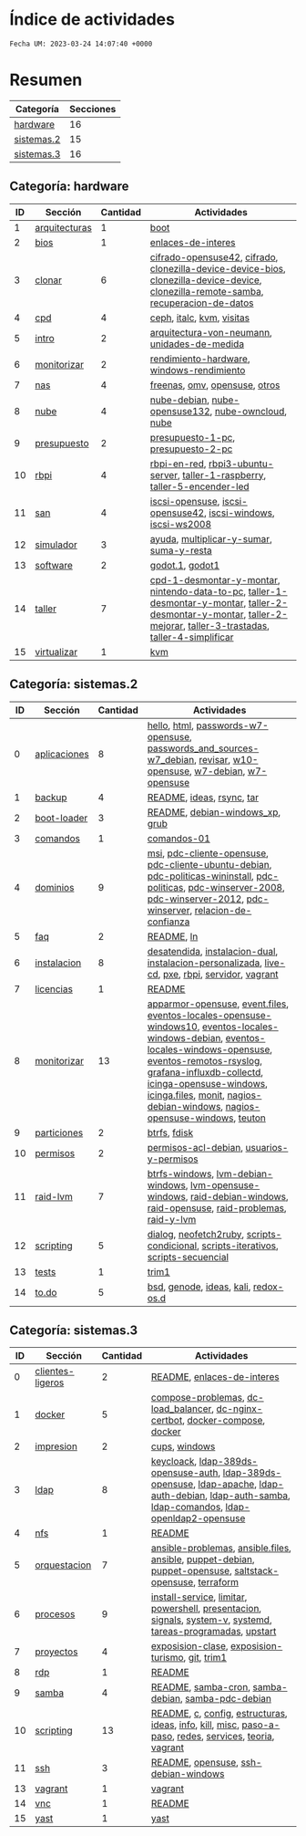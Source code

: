 # Índice de actividades

`Fecha UM: 2023-03-24 14:07:40 +0000`

# Resumen

| Categoría | Secciones |
| --------- | --------- |
| [hardware](#categoría-hardware) | 16 |
| [sistemas.2](#categoría-sistemas2) | 15 |
| [sistemas.3](#categoría-sistemas3) | 16 |

## Categoría: hardware

| ID | Sección | Cantidad | Actividades |
| -- | ------- | -------- | ----------- |
| 1 | [arquitecturas](actividades/hardware/arquitecturas) | 1 | [boot](actividades/hardware/arquitecturas/boot.md) |
| 2 | [bios](actividades/hardware/bios) | 1 | [enlaces-de-interes](actividades/hardware/bios/enlaces-de-interes.md) |
| 3 | [clonar](actividades/hardware/clonar) | 6 | [cifrado-opensuse42](actividades/hardware/clonar/cifrado-opensuse42.md), [cifrado](actividades/hardware/clonar/cifrado.md), [clonezilla-device-device-bios](actividades/hardware/clonar/clonezilla-device-device-bios.md), [clonezilla-device-device](actividades/hardware/clonar/clonezilla-device-device.md), [clonezilla-remote-samba](actividades/hardware/clonar/clonezilla-remote-samba.md), [recuperacion-de-datos](actividades/hardware/clonar/recuperacion-de-datos.md) |
| 4 | [cpd](actividades/hardware/cpd) | 4 | [ceph](actividades/hardware/cpd/ceph.md), [italc](actividades/hardware/cpd/italc.md), [kvm](actividades/hardware/cpd/kvm.md), [visitas](actividades/hardware/cpd/visitas) |
| 5 | [intro](actividades/hardware/intro) | 2 | [arquitectura-von-neumann](actividades/hardware/intro/arquitectura-von-neumann.md), [unidades-de-medida](actividades/hardware/intro/unidades-de-medida.md) |
| 6 | [monitorizar](actividades/hardware/monitorizar) | 2 | [rendimiento-hardware](actividades/hardware/monitorizar/rendimiento-hardware.md), [windows-rendimiento](actividades/hardware/monitorizar/windows-rendimiento.md) |
| 7 | [nas](actividades/hardware/nas) | 4 | [freenas](actividades/hardware/nas/freenas.md), [omv](actividades/hardware/nas/omv.md), [opensuse](actividades/hardware/nas/opensuse.md), [otros](actividades/hardware/nas/otros.md) |
| 8 | [nube](actividades/hardware/nube) | 4 | [nube-debian](actividades/hardware/nube/nube-debian.md), [nube-opensuse132](actividades/hardware/nube/nube-opensuse132.md), [nube-owncloud](actividades/hardware/nube/nube-owncloud.md), [nube](actividades/hardware/nube/nube.md) |
| 9 | [presupuesto](actividades/hardware/presupuesto) | 2 | [presupuesto-1-pc](actividades/hardware/presupuesto/presupuesto-1-pc.md), [presupuesto-2-pc](actividades/hardware/presupuesto/presupuesto-2-pc.md) |
| 10 | [rbpi](actividades/hardware/rbpi) | 4 | [rbpi-en-red](actividades/hardware/rbpi/rbpi-en-red.md), [rbpi3-ubuntu-server](actividades/hardware/rbpi/rbpi3-ubuntu-server.md), [taller-1-raspberry](actividades/hardware/rbpi/taller-1-raspberry.md), [taller-5-encender-led](actividades/hardware/rbpi/taller-5-encender-led.md) |
| 11 | [san](actividades/hardware/san) | 4 | [iscsi-opensuse](actividades/hardware/san/iscsi-opensuse.md), [iscsi-opensuse42](actividades/hardware/san/iscsi-opensuse42.md), [iscsi-windows](actividades/hardware/san/iscsi-windows.md), [iscsi-ws2008](actividades/hardware/san/iscsi-ws2008.md) |
| 12 | [simulador](actividades/hardware/simulador) | 3 | [ayuda](actividades/hardware/simulador/ayuda.md), [multiplicar-y-sumar](actividades/hardware/simulador/multiplicar-y-sumar.md), [suma-y-resta](actividades/hardware/simulador/suma-y-resta.md) |
| 13 | [software](actividades/hardware/software) | 2 | [godot.1](actividades/hardware/software/godot.1), [godot1](actividades/hardware/software/godot1.md) |
| 14 | [taller](actividades/hardware/taller) | 7 | [cpd-1-desmontar-y-montar](actividades/hardware/taller/cpd-1-desmontar-y-montar.md), [nintendo-data-to-pc](actividades/hardware/taller/nintendo-data-to-pc.md), [taller-1-desmontar-y-montar](actividades/hardware/taller/taller-1-desmontar-y-montar.md), [taller-2-desmontar-y-montar](actividades/hardware/taller/taller-2-desmontar-y-montar.md), [taller-2-mejorar](actividades/hardware/taller/taller-2-mejorar.md), [taller-3-trastadas](actividades/hardware/taller/taller-3-trastadas.md), [taller-4-simplificar](actividades/hardware/taller/taller-4-simplificar.md) |
| 15 | [virtualizar](actividades/hardware/virtualizar) | 1 | [kvm](actividades/hardware/virtualizar/kvm.md) |

## Categoría: sistemas.2

| ID | Sección | Cantidad | Actividades |
| -- | ------- | -------- | ----------- |
| 0 | [aplicaciones](actividades/sistemas.2/aplicaciones) | 8 | [hello](actividades/sistemas.2/aplicaciones/hello.md), [html](actividades/sistemas.2/aplicaciones/html), [passwords-w7-opensuse](actividades/sistemas.2/aplicaciones/passwords-w7-opensuse.md), [passwords_and_sources-w7_debian](actividades/sistemas.2/aplicaciones/passwords_and_sources-w7_debian.md), [revisar](actividades/sistemas.2/aplicaciones/revisar), [w10-opensuse](actividades/sistemas.2/aplicaciones/w10-opensuse.md), [w7-debian](actividades/sistemas.2/aplicaciones/w7-debian.md), [w7-opensuse](actividades/sistemas.2/aplicaciones/w7-opensuse.md) |
| 1 | [backup](actividades/sistemas.2/backup) | 4 | [README](actividades/sistemas.2/backup/README.md), [ideas](actividades/sistemas.2/backup/ideas.md), [rsync](actividades/sistemas.2/backup/rsync.md), [tar](actividades/sistemas.2/backup/tar.md) |
| 2 | [boot-loader](actividades/sistemas.2/boot-loader) | 3 | [README](actividades/sistemas.2/boot-loader/README.md), [debian-windows_xp](actividades/sistemas.2/boot-loader/debian-windows_xp.md), [grub](actividades/sistemas.2/boot-loader/grub) |
| 3 | [comandos](actividades/sistemas.2/comandos) | 1 | [comandos-01](actividades/sistemas.2/comandos/comandos-01.md) |
| 4 | [dominios](actividades/sistemas.2/dominios) | 9 | [msi](actividades/sistemas.2/dominios/msi.md), [pdc-cliente-opensuse](actividades/sistemas.2/dominios/pdc-cliente-opensuse.md), [pdc-cliente-ubuntu-debian](actividades/sistemas.2/dominios/pdc-cliente-ubuntu-debian.md), [pdc-politicas-wininstall](actividades/sistemas.2/dominios/pdc-politicas-wininstall.md), [pdc-politicas](actividades/sistemas.2/dominios/pdc-politicas.md), [pdc-winserver-2008](actividades/sistemas.2/dominios/pdc-winserver-2008.md), [pdc-winserver-2012](actividades/sistemas.2/dominios/pdc-winserver-2012.md), [pdc-winserver](actividades/sistemas.2/dominios/pdc-winserver.md), [relacion-de-confianza](actividades/sistemas.2/dominios/relacion-de-confianza.md) |
| 5 | [faq](actividades/sistemas.2/faq) | 2 | [README](actividades/sistemas.2/faq/README.md), [ln](actividades/sistemas.2/faq/ln.md) |
| 6 | [instalacion](actividades/sistemas.2/instalacion) | 8 | [desatendida](actividades/sistemas.2/instalacion/desatendida), [instalacion-dual](actividades/sistemas.2/instalacion/instalacion-dual), [instalacion-personalizada](actividades/sistemas.2/instalacion/instalacion-personalizada), [live-cd](actividades/sistemas.2/instalacion/live-cd), [pxe](actividades/sistemas.2/instalacion/pxe), [rbpi](actividades/sistemas.2/instalacion/rbpi), [servidor](actividades/sistemas.2/instalacion/servidor), [vagrant](actividades/sistemas.2/instalacion/vagrant) |
| 7 | [licencias](actividades/sistemas.2/licencias) | 1 | [README](actividades/sistemas.2/licencias/README.md) |
| 8 | [monitorizar](actividades/sistemas.2/monitorizar) | 13 | [apparmor-opensuse](actividades/sistemas.2/monitorizar/apparmor-opensuse.md), [event.files](actividades/sistemas.2/monitorizar/event.files), [eventos-locales-opensuse-windows10](actividades/sistemas.2/monitorizar/eventos-locales-opensuse-windows10.md), [eventos-locales-windows-debian](actividades/sistemas.2/monitorizar/eventos-locales-windows-debian.md), [eventos-locales-windows-opensuse](actividades/sistemas.2/monitorizar/eventos-locales-windows-opensuse.md), [eventos-remotos-rsyslog](actividades/sistemas.2/monitorizar/eventos-remotos-rsyslog.md), [grafana-influxdb-collectd](actividades/sistemas.2/monitorizar/grafana-influxdb-collectd.md), [icinga-opensuse-windows](actividades/sistemas.2/monitorizar/icinga-opensuse-windows.md), [icinga.files](actividades/sistemas.2/monitorizar/icinga.files), [monit](actividades/sistemas.2/monitorizar/monit.md), [nagios-debian-windows](actividades/sistemas.2/monitorizar/nagios-debian-windows.md), [nagios-opensuse-windows](actividades/sistemas.2/monitorizar/nagios-opensuse-windows.md), [teuton](actividades/sistemas.2/monitorizar/teuton.md) |
| 9 | [particiones](actividades/sistemas.2/particiones) | 2 | [btrfs](actividades/sistemas.2/particiones/btrfs.md), [fdisk](actividades/sistemas.2/particiones/fdisk.md) |
| 10 | [permisos](actividades/sistemas.2/permisos) | 2 | [permisos-acl-debian](actividades/sistemas.2/permisos/permisos-acl-debian.md), [usuarios-y-permisos](actividades/sistemas.2/permisos/usuarios-y-permisos.md) |
| 11 | [raid-lvm](actividades/sistemas.2/raid-lvm) | 7 | [btrfs-windows](actividades/sistemas.2/raid-lvm/btrfs-windows.md), [lvm-debian-windows](actividades/sistemas.2/raid-lvm/lvm-debian-windows.md), [lvm-opensuse-windows](actividades/sistemas.2/raid-lvm/lvm-opensuse-windows.md), [raid-debian-windows](actividades/sistemas.2/raid-lvm/raid-debian-windows.md), [raid-opensuse](actividades/sistemas.2/raid-lvm/raid-opensuse.md), [raid-problemas](actividades/sistemas.2/raid-lvm/raid-problemas), [raid-y-lvm](actividades/sistemas.2/raid-lvm/raid-y-lvm.md) |
| 12 | [scripting](actividades/sistemas.2/scripting) | 5 | [dialog](actividades/sistemas.2/scripting/dialog.md), [neofetch2ruby](actividades/sistemas.2/scripting/neofetch2ruby.md), [scripts-condicional](actividades/sistemas.2/scripting/scripts-condicional.md), [scripts-iterativos](actividades/sistemas.2/scripting/scripts-iterativos.md), [scripts-secuencial](actividades/sistemas.2/scripting/scripts-secuencial.md) |
| 13 | [tests](actividades/sistemas.2/tests) | 1 | [trim1](actividades/sistemas.2/tests/trim1.md) |
| 14 | [to.do](actividades/sistemas.2/to.do) | 5 | [bsd](actividades/sistemas.2/to.do/bsd), [genode](actividades/sistemas.2/to.do/genode), [ideas](actividades/sistemas.2/to.do/ideas.md), [kali](actividades/sistemas.2/to.do/kali.md), [redox-os.d](actividades/sistemas.2/to.do/redox-os.d) |

## Categoría: sistemas.3

| ID | Sección | Cantidad | Actividades |
| -- | ------- | -------- | ----------- |
| 0 | [clientes-ligeros](actividades/sistemas.3/clientes-ligeros) | 2 | [README](actividades/sistemas.3/clientes-ligeros/README.md), [enlaces-de-interes](actividades/sistemas.3/clientes-ligeros/enlaces-de-interes.md) |
| 1 | [docker](actividades/sistemas.3/docker) | 5 | [compose-problemas](actividades/sistemas.3/docker/compose-problemas), [dc-load_balancer](actividades/sistemas.3/docker/dc-load_balancer.md), [dc-nginx-certbot](actividades/sistemas.3/docker/dc-nginx-certbot.md), [docker-compose](actividades/sistemas.3/docker/docker-compose.md), [docker](actividades/sistemas.3/docker/docker.md) |
| 2 | [impresion](actividades/sistemas.3/impresion) | 2 | [cups](actividades/sistemas.3/impresion/cups.md), [windows](actividades/sistemas.3/impresion/windows.md) |
| 3 | [ldap](actividades/sistemas.3/ldap) | 8 | [keycloack](actividades/sistemas.3/ldap/keycloack.md), [ldap-389ds-opensuse-auth](actividades/sistemas.3/ldap/ldap-389ds-opensuse-auth.md), [ldap-389ds-opensuse](actividades/sistemas.3/ldap/ldap-389ds-opensuse.md), [ldap-apache](actividades/sistemas.3/ldap/ldap-apache.md), [ldap-auth-debian](actividades/sistemas.3/ldap/ldap-auth-debian.md), [ldap-auth-samba](actividades/sistemas.3/ldap/ldap-auth-samba.md), [ldap-comandos](actividades/sistemas.3/ldap/ldap-comandos.md), [ldap-openldap2-opensuse](actividades/sistemas.3/ldap/ldap-openldap2-opensuse.md) |
| 4 | [nfs](actividades/sistemas.3/nfs) | 1 | [README](actividades/sistemas.3/nfs/README.md) |
| 5 | [orquestacion](actividades/sistemas.3/orquestacion) | 7 | [ansible-problemas](actividades/sistemas.3/orquestacion/ansible-problemas), [ansible.files](actividades/sistemas.3/orquestacion/ansible.files), [ansible](actividades/sistemas.3/orquestacion/ansible.md), [puppet-debian](actividades/sistemas.3/orquestacion/puppet-debian.md), [puppet-opensuse](actividades/sistemas.3/orquestacion/puppet-opensuse.md), [saltstack-opensuse](actividades/sistemas.3/orquestacion/saltstack-opensuse.md), [terraform](actividades/sistemas.3/orquestacion/terraform.md) |
| 6 | [procesos](actividades/sistemas.3/procesos) | 9 | [install-service](actividades/sistemas.3/procesos/install-service.md), [limitar](actividades/sistemas.3/procesos/limitar.md), [powershell](actividades/sistemas.3/procesos/powershell.md), [presentacion](actividades/sistemas.3/procesos/presentacion.md), [signals](actividades/sistemas.3/procesos/signals.md), [system-v](actividades/sistemas.3/procesos/system-v.md), [systemd](actividades/sistemas.3/procesos/systemd.md), [tareas-programadas](actividades/sistemas.3/procesos/tareas-programadas.md), [upstart](actividades/sistemas.3/procesos/upstart.md) |
| 7 | [proyectos](actividades/sistemas.3/proyectos) | 4 | [exposision-clase](actividades/sistemas.3/proyectos/exposision-clase.md), [exposision-turismo](actividades/sistemas.3/proyectos/exposision-turismo.md), [git](actividades/sistemas.3/proyectos/git.md), [trim1](actividades/sistemas.3/proyectos/trim1.md) |
| 8 | [rdp](actividades/sistemas.3/rdp) | 1 | [README](actividades/sistemas.3/rdp/README.md) |
| 9 | [samba](actividades/sistemas.3/samba) | 4 | [README](actividades/sistemas.3/samba/README.md), [samba-cron](actividades/sistemas.3/samba/samba-cron.md), [samba-debian](actividades/sistemas.3/samba/samba-debian.md), [samba-pdc-debian](actividades/sistemas.3/samba/samba-pdc-debian.md) |
| 10 | [scripting](actividades/sistemas.3/scripting) | 13 | [README](actividades/sistemas.3/scripting/README.md), [c](actividades/sistemas.3/scripting/c), [config](actividades/sistemas.3/scripting/config), [estructuras](actividades/sistemas.3/scripting/estructuras), [ideas](actividades/sistemas.3/scripting/ideas.md), [info](actividades/sistemas.3/scripting/info), [kill](actividades/sistemas.3/scripting/kill), [misc](actividades/sistemas.3/scripting/misc), [paso-a-paso](actividades/sistemas.3/scripting/paso-a-paso.md), [redes](actividades/sistemas.3/scripting/redes), [services](actividades/sistemas.3/scripting/services), [teoria](actividades/sistemas.3/scripting/teoria.md), [vagrant](actividades/sistemas.3/scripting/vagrant) |
| 11 | [ssh](actividades/sistemas.3/ssh) | 3 | [README](actividades/sistemas.3/ssh/README.md), [opensuse](actividades/sistemas.3/ssh/opensuse), [ssh-debian-windows](actividades/sistemas.3/ssh/ssh-debian-windows.md) |
| 13 | [vagrant](actividades/sistemas.3/vagrant) | 1 | [vagrant](actividades/sistemas.3/vagrant/vagrant.md) |
| 14 | [vnc](actividades/sistemas.3/vnc) | 1 | [README](actividades/sistemas.3/vnc/README.md) |
| 15 | [yast](actividades/sistemas.3/yast) | 1 | [yast](actividades/sistemas.3/yast/yast.md) |

